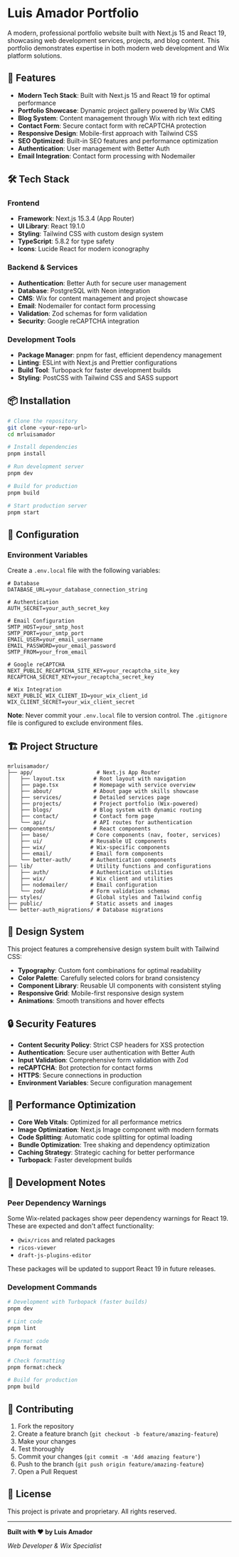 # Luis Amador Portfolio

A modern, professional portfolio website built with Next.js 15 and React 19, showcasing web development services, projects, and blog content. This portfolio demonstrates expertise in both modern web development and Wix platform solutions.

## 🚀 Features

- **Modern Tech Stack**: Built with Next.js 15 and React 19 for optimal performance
- **Portfolio Showcase**: Dynamic project gallery powered by Wix CMS
- **Blog System**: Content management through Wix with rich text editing
- **Contact Form**: Secure contact form with reCAPTCHA protection
- **Responsive Design**: Mobile-first approach with Tailwind CSS
- **SEO Optimized**: Built-in SEO features and performance optimization
- **Authentication**: User management with Better Auth
- **Email Integration**: Contact form processing with Nodemailer

## 🛠️ Tech Stack

### Frontend

- **Framework**: Next.js 15.3.4 (App Router)
- **UI Library**: React 19.1.0
- **Styling**: Tailwind CSS with custom design system
- **TypeScript**: 5.8.2 for type safety
- **Icons**: Lucide React for modern iconography

### Backend & Services

- **Authentication**: Better Auth for secure user management
- **Database**: PostgreSQL with Neon integration
- **CMS**: Wix for content management and project showcase
- **Email**: Nodemailer for contact form processing
- **Validation**: Zod schemas for form validation
- **Security**: Google reCAPTCHA integration

### Development Tools

- **Package Manager**: pnpm for fast, efficient dependency management
- **Linting**: ESLint with Next.js and Prettier configurations
- **Build Tool**: Turbopack for faster development builds
- **Styling**: PostCSS with Tailwind CSS and SASS support

## 📦 Installation

```bash
# Clone the repository
git clone <your-repo-url>
cd mrluisamador

# Install dependencies
pnpm install

# Run development server
pnpm dev

# Build for production
pnpm build

# Start production server
pnpm start
```

## 🔧 Configuration

### Environment Variables

Create a `.env.local` file with the following variables:

```env
# Database
DATABASE_URL=your_database_connection_string

# Authentication
AUTH_SECRET=your_auth_secret_key

# Email Configuration
SMTP_HOST=your_smtp_host
SMTP_PORT=your_smtp_port
EMAIL_USER=your_email_username
EMAIL_PASSWORD=your_email_password
SMTP_FROM=your_from_email

# Google reCAPTCHA
NEXT_PUBLIC_RECAPTCHA_SITE_KEY=your_recaptcha_site_key
RECAPTCHA_SECRET_KEY=your_recaptcha_secret_key

# Wix Integration
NEXT_PUBLIC_WIX_CLIENT_ID=your_wix_client_id
WIX_CLIENT_SECRET=your_wix_client_secret
```

**Note**: Never commit your `.env.local` file to version control. The `.gitignore` file is configured to exclude environment files.

## 🏗️ Project Structure

```
mrluisamador/
├── app/                    # Next.js App Router
│   ├── layout.tsx         # Root layout with navigation
│   ├── page.tsx           # Homepage with service overview
│   ├── about/             # About page with skills showcase
│   ├── services/          # Detailed services page
│   ├── projects/          # Project portfolio (Wix-powered)
│   ├── blogs/             # Blog system with dynamic routing
│   ├── contact/           # Contact form page
│   └── api/               # API routes for authentication
├── components/            # React components
│   ├── base/             # Core components (nav, footer, services)
│   ├── ui/               # Reusable UI components
│   ├── wix/              # Wix-specific components
│   ├── email/            # Email form components
│   └── better-auth/      # Authentication components
├── lib/                  # Utility functions and configurations
│   ├── auth/             # Authentication utilities
│   ├── wix/              # Wix client and utilities
│   ├── nodemailer/       # Email configuration
│   └── zod/              # Form validation schemas
├── styles/               # Global styles and Tailwind config
├── public/               # Static assets and images
└── better-auth_migrations/ # Database migrations
```

## 🎨 Design System

This project features a comprehensive design system built with Tailwind CSS:

- **Typography**: Custom font combinations for optimal readability
- **Color Palette**: Carefully selected colors for brand consistency
- **Component Library**: Reusable UI components with consistent styling
- **Responsive Grid**: Mobile-first responsive design system
- **Animations**: Smooth transitions and hover effects

## 🔒 Security Features

- **Content Security Policy**: Strict CSP headers for XSS protection
- **Authentication**: Secure user authentication with Better Auth
- **Input Validation**: Comprehensive form validation with Zod
- **reCAPTCHA**: Bot protection for contact forms
- **HTTPS**: Secure connections in production
- **Environment Variables**: Secure configuration management

## 📱 Performance Optimization

- **Core Web Vitals**: Optimized for all performance metrics
- **Image Optimization**: Next.js Image component with modern formats
- **Code Splitting**: Automatic code splitting for optimal loading
- **Bundle Optimization**: Tree shaking and dependency optimization
- **Caching Strategy**: Strategic caching for better performance
- **Turbopack**: Faster development builds

## 📝 Development Notes

### Peer Dependency Warnings

Some Wix-related packages show peer dependency warnings for React 19. These are expected and don't affect functionality:

- `@wix/ricos` and related packages
- `ricos-viewer`
- `draft-js-plugins-editor`

These packages will be updated to support React 19 in future releases.

### Development Commands

```bash
# Development with Turbopack (faster builds)
pnpm dev

# Lint code
pnpm lint

# Format code
pnpm format

# Check formatting
pnpm format:check

# Build for production
pnpm build
```

## 🤝 Contributing

1. Fork the repository
2. Create a feature branch (`git checkout -b feature/amazing-feature`)
3. Make your changes
4. Test thoroughly
5. Commit your changes (`git commit -m 'Add amazing feature'`)
6. Push to the branch (`git push origin feature/amazing-feature`)
7. Open a Pull Request

## 📄 License

This project is private and proprietary. All rights reserved.

---

**Built with ❤️ by Luis Amador**

_Web Developer & Wix Specialist_
